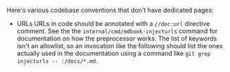 Here's various codebase conventions that don't have dedicated pages:

- URLs
  URLs in code should be annotated with a `//doc:url` directive comment. See
  the the `internal/cmd/mdbook-injecturls` command for documentation on how the
  preprocessor works. The list of keywords isn't an allowlist, so an invocation
  like the following should list the ones actually used in the documentation
  using a command like `git grep injecturls -- :/docs/*.md`.
